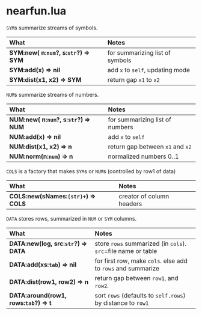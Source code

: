 
#	nearfun.lua	

`SYM`s summarize streams of symbols.	

| What | Notes |
|:---|:---|
| <b>SYM:new(  n:`num`?, s:`str`?) &rArr;  SYM</b> |  for summarizing list of symbols |
| <b>SYM:add(x) &rArr;  nil</b> |  add `x` to `self`, updating mode |
| <b>SYM:dist(x1, x2) &rArr;  SYM</b> |  return gap `x1` to `x2` |


`NUM`s summarize streams of numbers.	

| What | Notes |
|:---|:---|
| <b>NUM:new(  n:`num`?, s:`str`?) &rArr;  NUM</b> |   for summarizing list of numbers |
| <b>NUM:add(x) &rArr;  nil</b> |  add `x` to `self` |
| <b>NUM:dist(x1, x2) &rArr;  n</b> |  return gap between `x1` and `x2` |
| <b>NUM:norm(n:`num`) &rArr;  n</b> |  normalized numbers 0..1  |


`COLS` is a factory that makes `SYM`s or `NUM`s (controlled by row1 of data)	

| What | Notes |
|:---|:---|
| <b>COLS:new(sNames:`(str)+`) &rArr;  COLS</b> |  creator of column headers |


`DATA` stores rows, summarized in `NUM` or `SYM` columns.	

| What | Notes |
|:---|:---|
| <b>DATA:new(log,   src:`str`?) &rArr;  DATA</b> |  store `rows` summarized (in `cols`). `src`=file name or table |
| <b>DATA:add(xs:`tab`) &rArr;  nil</b> |  for first row, make `cols`. else add to `rows` and summarize |
| <b>DATA:dist(row1, row2) &rArr;  n</b> |  return gap between `row1`, and `row2`. |
| <b>DATA:around(row1,   rows:`tab`?) &rArr;  t</b> |  sort `rows` (defaults to `self.rows`) by distance to `row1` |


